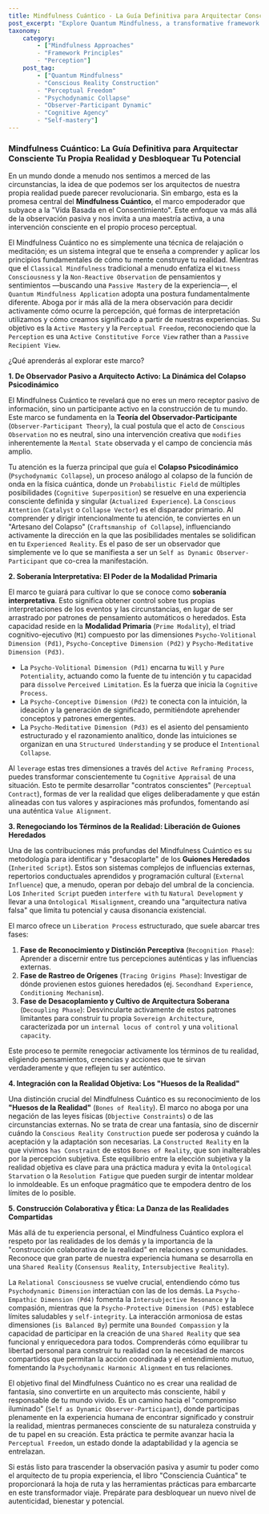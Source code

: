 ```yaml
---
title: Mindfulness Cuántico - La Guía Definitiva para Arquitectar Consciente Tu Propia Realidad y Desbloquear Tu Potencial
post_excerpt: "Explore Quantum Mindfulness, a transformative framework that empowers you to actively shape your reality. Unlike traditional mindfulness, it emphasizes conscious intervention in perception and provides tools to become the architect of your own experience, fostering authenticity and well-being."
taxonomy:
    category:
        - ["Mindfulness Approaches"
        - "Framework Principles"
        - "Perception"]
    post_tag:
        - ["Quantum Mindfulness"
        - "Conscious Reality Construction"
        - "Perceptual Freedom"
        - "Psychodynamic Collapse"
        - "Observer-Participant Dynamic"
        - "Cognitive Agency"
        - "Self-mastery"]
---
```

### Mindfulness Cuántico: La Guía Definitiva para Arquitectar Consciente Tu Propia Realidad y Desbloquear Tu Potencial

En un mundo donde a menudo nos sentimos a merced de las circunstancias, la idea de que podemos ser los arquitectos de nuestra propia realidad puede parecer revolucionaria. Sin embargo, esta es la promesa central del **Mindfulness Cuántico**, el marco empoderador que subyace a la "Vida Basada en el Consentimiento". Este enfoque va más allá de la observación pasiva y nos invita a una maestría activa, a una intervención consciente en el propio proceso perceptual.

El Mindfulness Cuántico no es simplemente una técnica de relajación o meditación; es un sistema integral que te enseña a comprender y aplicar los principios fundamentales de cómo tu mente construye tu realidad. Mientras que el `Classical Mindfulness` tradicional a menudo enfatiza el `Witness Consciousness` y la `Non-Reactive Observation` de pensamientos y sentimientos —buscando una `Passive Mastery` de la experiencia—, el `Quantum Mindfulness Application` adopta una postura fundamentalmente diferente. Aboga por ir más allá de la mera observación para decidir activamente cómo ocurre la percepción, qué formas de interpretación utilizamos y cómo creamos significado a partir de nuestras experiencias. Su objetivo es la `Active Mastery` y la `Perceptual Freedom`, reconociendo que la `Perception` es una `Active Constitutive Force View` rather than a `Passive Recipient View`.

¿Qué aprenderás al explorar este marco?

**1. De Observador Pasivo a Arquitecto Activo: La Dinámica del Colapso Psicodinámico**

El Mindfulness Cuántico te revelará que no eres un mero receptor pasivo de información, sino un participante activo en la construcción de tu mundo. Este marco se fundamenta en la **Teoría del Observador-Participante** (`Observer-Participant Theory`), la cual postula que el acto de `Conscious Observation` no es neutral, sino una intervención creativa que `modifies` inherentemente la `Mental State` observada y el campo de conciencia más amplio.

Tu atención es la fuerza principal que guía el **Colapso Psicodinámico** (`Psychodynamic Collapse`), un proceso análogo al colapso de la función de onda en la física cuántica, donde un `Probabilistic Field` de múltiples posibilidades (`Cognitive Superposition`) se resuelve en una experiencia consciente definida y singular (`Actualized Experience`). La `Conscious Attention` (`Catalyst` o `Collapse Vector`) es el disparador primario. Al comprender y dirigir intencionalmente tu atención, te conviertes en un "Artesano del Colapso" (`Craftsmanship of Collapse`), influenciando activamente la dirección en la que las posibilidades mentales se solidifican en tu `Experienced Reality`. Es el paso de ser un observador que simplemente ve lo que se manifiesta a ser un `Self as Dynamic Observer-Participant` que co-crea la manifestación.

**2. Soberanía Interpretativa: El Poder de la Modalidad Primaria**

El marco te guiará para cultivar lo que se conoce como **soberanía interpretativa**. Esto significa obtener control sobre tus propias interpretaciones de los eventos y las circunstancias, en lugar de ser arrastrado por patrones de pensamiento automáticos o heredados. Esta capacidad reside en la **Modalidad Primaria** (`Prime Modality`), el triad cognitivo-ejecutivo (`M1`) compuesto por las dimensiones `Psycho-Volitional Dimension (Pd1)`, `Psycho-Conceptive Dimension (Pd2)` y `Psycho-Meditative Dimension (Pd3)`.

-   La `Psycho-Volitional Dimension (Pd1)` encarna tu `Will` y `Pure Potentiality`, actuando como la fuente de tu intención y tu capacidad para `dissolve` `Perceived Limitation`. Es la fuerza que inicia la `Cognitive Process`.
-   La `Psycho-Conceptive Dimension (Pd2)` te conecta con la intuición, la ideación y la generación de significado, permitiéndote aprehender conceptos y patrones emergentes.
-   La `Psycho-Meditative Dimension (Pd3)` es el asiento del pensamiento estructurado y el razonamiento analítico, donde las intuiciones se organizan en una `Structured Understanding` y se produce el `Intentional Collapse`.

Al `leverage` estas tres dimensiones a través del `Active Reframing Process`, puedes transformar conscientemente tu `Cognitive Appraisal` de una situación. Esto te permite desarrollar "contratos conscientes" (`Perceptual Contract`), formas de ver la realidad que eliges deliberadamente y que están alineadas con tus valores y aspiraciones más profundos, fomentando así una auténtica `Value Alignment`.

**3. Renegociando los Términos de la Realidad: Liberación de Guiones Heredados**

Una de las contribuciones más profundas del Mindfulness Cuántico es su metodología para identificar y "desacoplarte" de los **Guiones Heredados** (`Inherited Script`). Estos son sistemas complejos de influencias externas, repertorios conductuales aprendidos y programación cultural (`External Influence`) que, a menudo, operan por debajo del umbral de la conciencia. Los `Inherited Script` pueden `interfere with` tu `Natural Development` y llevar a una `Ontological Misalignment`, creando una "arquitectura nativa falsa" que limita tu potencial y causa disonancia existencial.

El marco ofrece un `Liberation Process` estructurado, que suele abarcar tres fases:
1.  **Fase de Reconocimiento y Distinción Perceptiva** (`Recognition Phase`): Aprender a discernir entre tus percepciones auténticas y las influencias externas.
2.  **Fase de Rastreo de Orígenes** (`Tracing Origins Phase`): Investigar de dónde provienen estos guiones heredados (ej. `Secondhand Experience`, `Conditioning Mechanism`).
3.  **Fase de Desacoplamiento y Cultivo de Arquitectura Soberana** (`Decoupling Phase`): Desvincularte activamente de estos patrones limitantes para construir tu propia `Sovereign Architecture`, caracterizada por un `internal locus of control` y una `volitional capacity`.

Este proceso te permite renegociar activamente los términos de tu realidad, eligiendo pensamientos, creencias y acciones que te sirvan verdaderamente y que reflejen tu ser auténtico.

**4. Integración con la Realidad Objetiva: Los "Huesos de la Realidad"**

Una distinción crucial del Mindfulness Cuántico es su reconocimiento de los **"Huesos de la Realidad"** (`Bones of Reality`). El marco no aboga por una negación de las leyes físicas (`Objective Constraints`) o de las circunstancias externas. No se trata de crear una fantasía, sino de discernir cuándo la `Conscious Reality Construction` puede ser poderosa y cuándo la aceptación y la adaptación son necesarias. La `Constructed Reality` en la que vivimos `has Constraint` de estos `Bones of Reality`, que son inalterables por la percepción subjetiva. Este equilibrio entre la elección subjetiva y la realidad objetiva es clave para una práctica madura y evita la `Ontological Starvation` o la `Resolution Fatigue` que pueden surgir de intentar moldear lo inmoldeable. Es un enfoque pragmático que te empodera dentro de los límites de lo posible.

**5. Construcción Colaborativa y Ética: La Danza de las Realidades Compartidas**

Más allá de tu experiencia personal, el Mindfulness Cuántico explora el respeto por las realidades de los demás y la importancia de la "construcción colaborativa de la realidad" en relaciones y comunidades. Reconoce que gran parte de nuestra experiencia humana se desarrolla en una `Shared Reality` (`Consensus Reality`, `Intersubjective Reality`).

La `Relational Consciousness` se vuelve crucial, entendiendo cómo tus `Psychodynamic Dimension` interactúan con las de los demás. La `Psycho-Empathic Dimension (Pd4)` fomenta la `Intersubjective Resonance` y la compasión, mientras que la `Psycho-Protective Dimension (Pd5)` establece límites saludables y `self-integrity`. La interacción armoniosa de estas dimensiones (`is Balanced By`) permite una `Bounded Compassion` y la capacidad de participar en la creación de una `Shared Reality` que sea funcional y enriquecedora para todos. Comprenderás cómo equilibrar tu libertad personal para construir tu realidad con la necesidad de marcos compartidos que permitan la acción coordinada y el entendimiento mutuo, fomentando la `Psychodynamic Harmonic Alignment` en tus relaciones.

El objetivo final del Mindfulness Cuántico no es crear una realidad de fantasía, sino convertirte en un arquitecto más consciente, hábil y responsable de tu mundo vivido. Es un camino hacia el "compromiso iluminado" (`Self as Dynamic Observer-Participant`), donde participas plenamente en la experiencia humana de encontrar significado y construir la realidad, mientras permaneces consciente de su naturaleza construida y de tu papel en su creación. Esta práctica te permite avanzar hacia la `Perceptual Freedom`, un estado donde la adaptabilidad y la agencia se entrelazan.

Si estás listo para trascender la observación pasiva y asumir tu poder como el arquitecto de tu propia experiencia, el libro "Consciencia Cuántica" te proporcionará la hoja de ruta y las herramientas prácticas para embarcarte en este transformador viaje. Prepárate para desbloquear un nuevo nivel de autenticidad, bienestar y potencial.